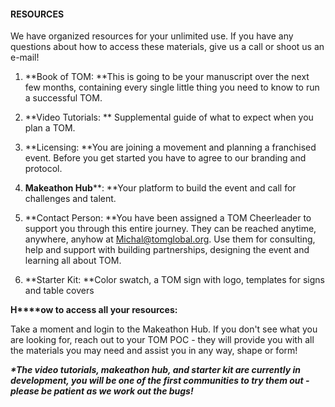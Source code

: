 #### RESOURCES

We have organized resources for your unlimited use. If you have any questions about how to access these materials, give us a call or shoot us an e-mail!

1. **Book of TOM: **This is going to be your manuscript over the next few months, containing every single little thing you need to know to run a successful TOM.

2. **Video Tutorials: ** Supplemental guide of what to expect when you plan a TOM.

3. **Licensing: **You are joining a movement and planning a franchised event. Before you get started you have to agree to our branding and protocol.

4. **Makeathon Hub****: **Your platform to build the event and call for challenges and talent.

5. **Contact Person: **You have been assigned a TOM Cheerleader to support you through this entire journey. They can be reached anytime, anywhere, anyhow at [Michal@tomglobal.org](mailto:Michal@tomglobal.org). Use them for consulting, help and support with building partnerships, designing the event and learning all about TOM.

6. **Starter Kit: **Color swatch, a TOM sign with logo, templates for signs and table covers

**H****ow to access all your ****resources****:**

Take a moment and login to the Makeathon Hub. If you don't see what you are looking for, reach out to your TOM POC - they will provide you with all the materials you may need and assist you in any way, shape or form!

**_*The video tutorials, makeathon hub, and starter kit are currently in development, you will be one of the first communities to try them out - please be patient as we work out the bugs!_**
